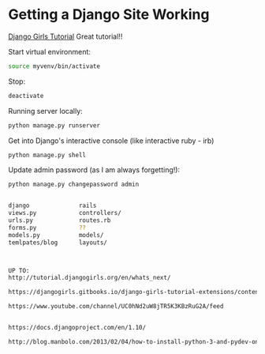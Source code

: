 # Getting a Django Site Working

[Django Girls Tutorial](http://tutorial.djangogirls.org/en/)
Great tutorial!!

Start virtual environment:
```bash
source myvenv/bin/activate
```

Stop:
```bash
deactivate
```

Running server locally:
```bash
python manage.py runserver
```

Get into Django's interactive console  (like interactive ruby - irb)
```bash
python manage.py shell
```

Update admin password (as I am always forgetting!):
```bash
python manage.py changepassword admin


django              rails
views.py            controllers/
urls.py             routes.rb
forms.py            ??
models.py           models/
temlpates/blog      layouts/



UP TO:
http://tutorial.djangogirls.org/en/whats_next/

https://djangogirls.gitbooks.io/django-girls-tutorial-extensions/content/

https://www.youtube.com/channel/UC0hNd2uW8jTR5K3KBzRuG2A/feed


https://docs.djangoproject.com/en/1.10/

http://blog.manbolo.com/2013/02/04/how-to-install-python-3-and-pydev-on-osx#1
